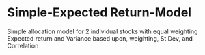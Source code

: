 # Simple-Expected Return-Model
Simple allocation model for 2 individual stocks with equal weighting
Expected return and Variance based upon, weighting, St Dev, and Correlation   
